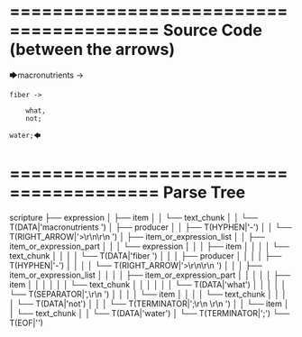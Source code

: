 ========================================
Source Code (between the arrows)
========================================

🡆macronutrients ->

    fiber ->

        what,
        not;
    
    water;🡄

========================================
Parse Tree
========================================

scripture
├── expression
│   ├── item
│   │   └── text_chunk
│   │       └── T(DATA|'macronutrients ')
│   ├── producer
│   │   ├── T(HYPHEN|'-')
│   │   └── T(RIGHT_ARROW|'>\r\n\r\n    ')
│   ├── item_or_expression_list
│   │   ├── item_or_expression_part
│   │   │   └── expression
│   │   │       ├── item
│   │   │       │   └── text_chunk
│   │   │       │       └── T(DATA|'fiber ')
│   │   │       ├── producer
│   │   │       │   ├── T(HYPHEN|'-')
│   │   │       │   └── T(RIGHT_ARROW|'>\r\n\r\n        ')
│   │   │       ├── item_or_expression_list
│   │   │       │   ├── item_or_expression_part
│   │   │       │   │   ├── item
│   │   │       │   │   │   └── text_chunk
│   │   │       │   │   │       └── T(DATA|'what')
│   │   │       │   │   └── T(SEPARATOR|',\r\n        ')
│   │   │       │   └── item
│   │   │       │       └── text_chunk
│   │   │       │           └── T(DATA|'not')
│   │   │       └── T(TERMINATOR|';\r\n    \r\n    ')
│   │   └── item
│   │       └── text_chunk
│   │           └── T(DATA|'water')
│   └── T(TERMINATOR|';')
└── T(EOF|'<EOF>')